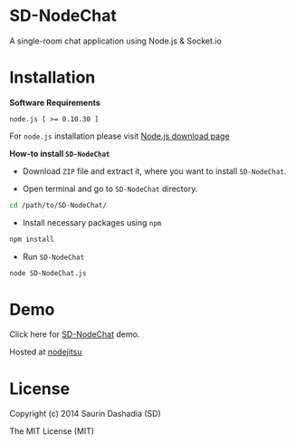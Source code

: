 SD-NodeChat
===========
A single-room chat application using Node.js & Socket.io


Installation
============

**Software Requirements**

```
node.js [ >= 0.10.30 ]
```
For `node.js` installation please visit [Node.js download page](http://nodejs.org/download/)

**How-to install `SD-NodeChat`**

- Download `ZIP` file and extract it, where you want to install `SD-NodeChat`. 

- Open terminal and go to `SD-NodeChat` directory.
```sh
cd /path/to/SD-NodeChat/
```

- Install necessary packages using `npm`
```sh
npm install
```

- Run `SD-NodeChat`
```sh
node SD-NodeChat.js
```

Demo
====

Click here for [SD-NodeChat](http://sdnodechat.jit.su) demo.

Hosted at [nodejitsu](https://www.nodejitsu.com/)

License
=======
Copyright (c) 2014 Saurin Dashadia (SD)

The MIT License (MIT)
